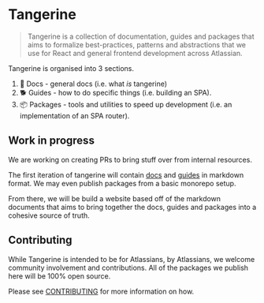 # Tangerine

> Tangerine is a collection of documentation, guides and packages that aims to formalize best-practices, patterns and abstractions that we use for React and general frontend development across Atlassian.

Tangerine is organised into 3 sections.

1. 📄 Docs - general docs (i.e. what _is_ tangerine)
2. 🐕 Guides - how to do specific things (i.e. building an SPA).
3. 📦 Packages - tools and utilities to speed up development (i.e. an implementation of an SPA router).

## Work in progress

We are working on creating PRs to bring stuff over from internal resources.

The first iteration of tangerine will contain [docs](./docs/README.md) and [guides](./guides/README.md) in markdown format. We may even publish packages from a basic monorepo setup.

From there, we will be build a website based off of the markdown documents that aims to bring together the docs, guides and packages into a cohesive source of truth.

## Contributing

While Tangerine is intended to be for Atlassians, by Atlassians, we welcome community involvement and contributions. All of the packages we publish here will be 100% open source.

Please see [CONTRIBUTING](./CONTRIBUTING.md) for more information on how.
